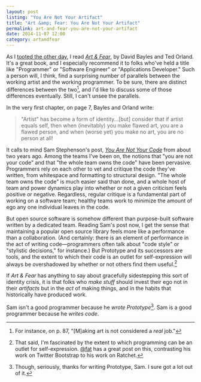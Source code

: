 ```yaml
---
layout: post
listing: "You Are Not Your Artifact"
title: "Art &amp; Fear: You Are Not Your Artifact"
permalink: art-and-fear-you-are-not-your-artifact
date: 2014-11-07 12:00
category: artandfear
---
```


As I [tooted the other day], I read [_Art &amp; Fear_], by David Bayles and Ted Orland.
It's a great book, and I especially recommend it to folks who've held a title like "Programmer" or "Software Engineer" or "Applications Developer."
Such a person will, I think, find a surprising number of parallels between the working artist and the working programmer.
To be sure, there are distinct differences between the two[^1], and I'd like to discuss some of those differences eventually.
Still, I can't unsee the parallels.

In the very first chapter, on page 7, Bayles and Orland write:

> "Artist" has become a form of identity...[but] consider that if artist equals self, then when (inevitably) you make flawed art, you are a flawed person, and when (worse yet) you make no art, you are no person at all!

It calls to mind Sam Stephenson's post, [_You Are Not Your Code_](http://sstephenson.us/posts/you-are-not-your-code) from about two years ago.
Among the teams I've been on, the notions that "you are not your code" and that "the whole team owns the code" have been pervasive.
Programmers rely on each other to vet and critique the code they've written, from whitespace and formatting to structural design.
"The whole team owns the code" is much easier said than done, and a whole host of team and power dynamics play into whether or not a given criticism feels positive or negative.
Regardless, regular critique is a fundamental part of working on a software team; healthy teams work to minimize the amount of ego any one individual leaves in the code.

But open source software is somehow different than purpose-built software written by a dedicated team.
Reading Sam's post now, I get the sense that maintaining a popular open source library feels more like a performance than a collaboration.
(And certainly: there is an element of performance in the act of writing code&mdash;programmers often talk about "code style" or "stylistic decisions," for instance.)
But Prototype and its successors are tools, and the extent to which their code is an outlet for self-expression will always be overshadowed by whether or not others find them useful.[^2]

If _Art &amp; Fear_ has anything to say about gracefully sidestepping this sort of identity crisis, it is that folks who _make stuff_ should invest their ego not in their _artifacts_ but in the _act_ of making things, and in the habits that historically have produced work.

Sam isn't a good programmer because he _wrote Prototype_[^3].
Sam is a good programmer because he _writes code_.

[^1]: For instance, on p. 87, "[M]aking art is not considered a _real_ job."
[^2]: That said, I'm fascinated by the extent to which programming can be an outlet for self-expression. [@fat](http://byfat.xxx/deep-emo-shit) has a great post on this, contrasting his work on Twitter Bootstrap to his work on Ratchet.
[^3]: Though, seriously, thanks for writing Prototype, Sam. I sure got a lot out of it.

[tooted the other day]: https://twitter.com/bcobb/status/529776105872318464
[_Art &amp; Fear_]: http://www.indiebound.org/book/9780961454739
